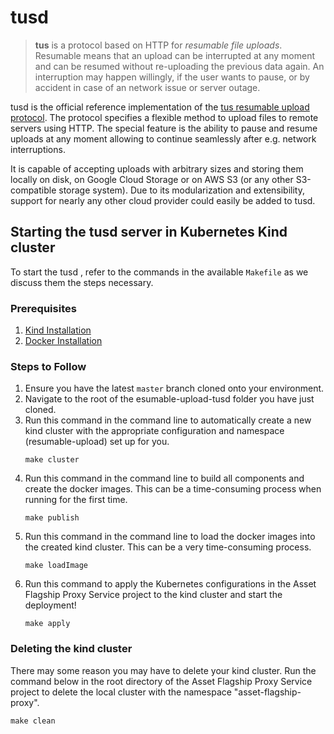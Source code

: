 # tusd 

> **tus** is a protocol based on HTTP for *resumable file uploads*. Resumable
> means that an upload can be interrupted at any moment and can be resumed without
> re-uploading the previous data again. An interruption may happen willingly, if
> the user wants to pause, or by accident in case of an network issue or server
> outage.

tusd is the official reference implementation of the [tus resumable upload
protocol](http://www.tus.io/protocols/resumable-upload.html). The protocol
specifies a flexible method to upload files to remote servers using HTTP.
The special feature is the ability to pause and resume uploads at any
moment allowing to continue seamlessly after e.g. network interruptions.

It is capable of accepting uploads with arbitrary sizes and storing them locally
on disk, on Google Cloud Storage or on AWS S3 (or any other S3-compatible
storage system). Due to its modularization and extensibility, support for
nearly any other cloud provider could easily be added to tusd.


## Starting the tusd server in Kubernetes Kind cluster

To start the tusd , refer to the commands in the available `Makefile` as we discuss them the steps necessary.

### Prerequisites
1. [Kind Installation](https://kind.sigs.k8s.io/)
2. [Docker Installation](https://www.docker.com/products/docker-desktop/)

### Steps to Follow
1. Ensure you have the latest `master` branch cloned onto your environment.
2. Navigate to the root of the esumable-upload-tusd folder you have just cloned.
3. Run this command in the command line to automatically create a new kind cluster with the appropriate configuration
   and namespace (resumable-upload) set up for you.
    ```shell
   make cluster
   ```
4. Run this command in the command line to build all components and create the docker images. This can
   be a time-consuming process when running for the first time.
    ```shell
   make publish
   ```
5. Run this command in the command line to load the docker images into the created kind cluster.
   This can be a very time-consuming process.
    ```shell
   make loadImage
   ```
6. Run this command to apply the Kubernetes configurations in the Asset Flagship Proxy Service project to the kind cluster and start the deployment!
    ```shell
   make apply
   ```
### Deleting the kind cluster
There may some reason you may have to delete your kind cluster. Run the command below in the root directory of the Asset Flagship Proxy Service project to delete the local cluster with the
namespace "asset-flagship-proxy".

````shell
make clean
````